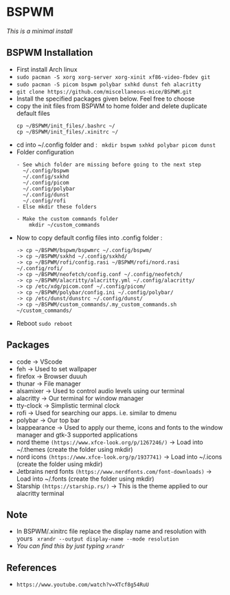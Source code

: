 # BSPWM

*This is a minimal install*

## BSPWM Installation
- First install Arch linux
- ```sudo pacman -S xorg xorg-server xorg-xinit xf86-video-fbdev git```
- ```sudo pacman -S picom bspwm polybar sxhkd dunst feh alacritty```
- ```git clone https://github.com/miscellaneous-mice/BSPWM.git```
- Install the specified packages given below. Feel free to choose
- copy the init files from BSPWM to home folder and delete duplicate default files
  ```
  cp ~/BSPWM/init_files/.bashrc ~/
  cp ~/BSPWM/init_files/.xinitrc ~/
  ```
- cd into ~/.config folder and : ``` mkdir bspwm sxhkd polybar picom dunst```
- Folder configuration
  ```
  - See which folder are missing before going to the next step
    ~/.config/bspwm
    ~/.config/sxkhd
    ~/.config/picom
    ~/.config/polybar
    ~/.config/dunst
    ~/.config/rofi
  - Else mkdir these folders

  - Make the custom commands folder
      mkdir ~/custom_commands
  ```
- Now to copy default config files into .config folder :
  ```
  -> cp ~/BSPWM/bspwm/bspwmrc ~/.config/bspwm/
  -> cp ~/BSPWM/sxkhd ~/.config/sxkhd/
  -> cp ~/BSPWM/rofi/config.rasi ~/BSPWM/rofi/nord.rasi ~/.config/rofi/ 
  -> cp ~/BSPWM/neofetch/config.conf ~/.config/neofetch/
  -> cp ~/BSPWM/alacritty/alacritty.yml ~/.config/alacritty/
  -> cp /etc/xdg/picom.conf ~/.config/picom/
  -> cp ~/BSPWM/polybar/config.ini ~/.config/polybar/
  -> cp /etc/dunst/dunstrc ~/.config/dunst/
  -> cp ~/BSPWM/custom_commands/.my_custom_commands.sh ~/custom_commands/
  ```
- Reboot ```sudo reboot```

## Packages
- code -> VScode
- feh -> Used to set wallpaper
- firefox -> Browser duuuh
- thunar -> File manager
- alsamixer -> Used to control audio levels using our terminal
- alacritty -> Our terminal for window manager
- tty-clock -> Simplistic terminal clock
- rofi -> Used for searching our apps. i.e. similar to dmenu
- polybar -> Our top bar
- lxappearance -> Used to apply our theme, icons and fonts to the window manager and gtk-3 supported applications
- nord theme ```(https://www.xfce-look.org/p/1267246/)``` -> Load into ~/.themes (create the folder using mkdir)
- nord icons ```(https://www.xfce-look.org/p/1937741)```  -> Load into ~/.icons (create the folder using mkdir)
- Jetbrains nerd fonts ```(https://www.nerdfonts.com/font-downloads)``` -> Load into ~/.fonts (create the folder using mkdir)
- Starship ```(https://starship.rs/)``` -> This is the theme applied to our alacritty terminal

## Note
- In BSPWM/.xinitrc file replace the display name and resolution with yours
``` xrandr --output display-name --mode resolution```
- *You can find this by just typing ```xrandr```*

## References
- ```https://www.youtube.com/watch?v=XTcf8g54RuU```
